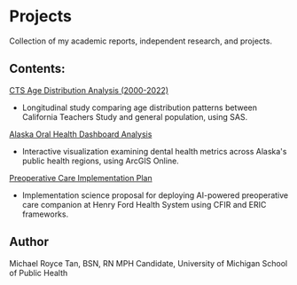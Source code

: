 # Projects

Collection of my academic reports, independent research, and projects.

## Contents:

[CTS Age Distribution Analysis (2000-2022)](/age-distribution-analysis-using-sas.pdf)

- Longitudinal study comparing age distribution patterns between California Teachers Study and general population, using SAS.

[Alaska Oral Health Dashboard Analysis](/arcgis-dashboard-ak-doh.pdf)

- Interactive visualization examining dental health metrics across Alaska's public health regions, using ArcGIS Online.

[Preoperative Care Implementation Plan](/preop-implementation-science-project.pdf)

- Implementation science proposal for deploying AI-powered preoperative care companion at Henry Ford Health System using CFIR and ERIC frameworks.


## Author

Michael Royce Tan, BSN, RN 
MPH Candidate, University of Michigan School of Public Health

